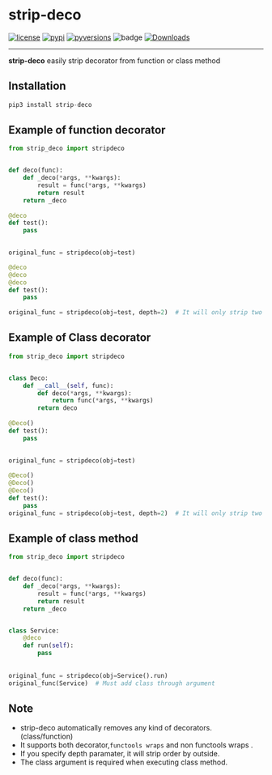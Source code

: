 # strip-deco
[![license]](/LICENSE)
[![pypi]](https://pypi.org/project/strip-deco/)
[![pyversions]](http://pypi.python.org/pypi/strip-deco)
![badge](https://action-badges.now.sh/teamhide/strip-deco)
[![Downloads](https://pepy.tech/badge/strip-deco)](https://pepy.tech/project/strip-deco)

---

**strip-deco** easily strip decorator from function or class method

## Installation

```python
pip3 install strip-deco
```

## Example of function decorator
```python
from strip_deco import stripdeco


def deco(func):
    def _deco(*args, **kwargs):
        result = func(*args, **kwargs)
        return result
    return _deco
    
@deco
def test():
    pass
    

original_func = stripdeco(obj=test)

@deco
@deco
@deco
def test():
    pass
    
original_func = stripdeco(obj=test, depth=2)  # It will only strip two decorator
```

## Example of Class decorator
```python
from strip_deco import stripdeco


class Deco:
    def __call__(self, func):
        def deco(*args, **kwargs):
            return func(*args, **kwargs)
        return deco
        
@Deco()
def test():
    pass
    
    
original_func = stripdeco(obj=test)

@Deco()
@Deco()
@Deco()
def test():
    pass
original_func = stripdeco(obj=test, depth=2)  # It will only strip two decorator
```

## Example of class method
```python
from strip_deco import stripdeco


def deco(func):
    def _deco(*args, **kwargs):
        result = func(*args, **kwargs)
        return result
    return _deco


class Service:
    @deco
    def run(self):
        pass
        
        
original_func = stripdeco(obj=Service().run)
original_func(Service)  # Must add class through argument
```

## Note

- strip-deco automatically removes  any kind of decorators. (class/function)
- It supports both decorator,`functools wraps` and non functools wraps .
- If you specify depth paramater, it will strip order by outside.
- The class argument is required when executing class method.


[license]: https://img.shields.io/badge/License-GPLv3-blue.svg
[pypi]: https://img.shields.io/pypi/v/strip-deco
[pyversions]: https://img.shields.io/pypi/pyversions/strip-deco
